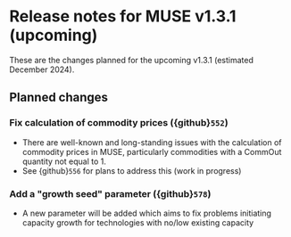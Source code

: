 # Release notes for MUSE v1.3.1 (upcoming)

These are the changes planned for the upcoming v1.3.1 (estimated December 2024).

## Planned changes

### Fix calculation of commodity prices ({github}`552`)

- There are well-known and long-standing issues with the calculation of commodity prices in MUSE, particularly commodities with a CommOut quantity not equal to 1.
- See {github}`556` for plans to address this (work in progress)

### Add a "growth seed" parameter ({github}`578`)

- A new parameter will be added which aims to fix problems initiating capacity growth for technologies with no/low existing capacity
